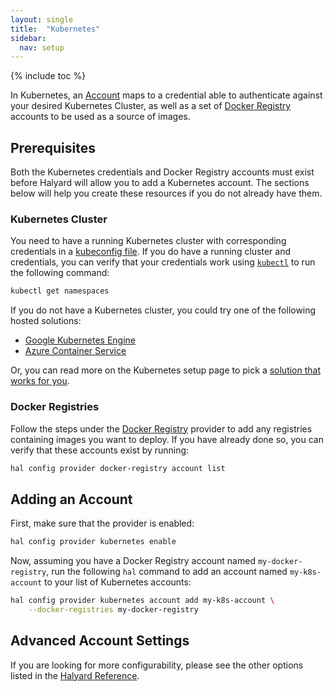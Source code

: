```yaml
---
layout: single
title:  "Kubernetes"
sidebar:
  nav: setup
---
```


{% include toc %}

In Kubernetes, an [Account](/concepts/providers/#accounts) maps to a
credential able to authenticate against your desired Kubernetes Cluster, as 
well as a set of [Docker Registry](/setup/providers/docker-registry) accounts 
to be used as a source of images.

## Prerequisites

Both the Kubernetes credentials and Docker Registry accounts must exist before 
Halyard will allow you to add a Kubernetes account. The sections below will 
help you create these resources if you do not already have them.

### Kubernetes Cluster

You need to have a running Kubernetes cluster with corresponding credentials in 
a [kubeconfig file](https://kubernetes.io/docs/concepts/cluster-administration/authenticate-across-clusters-kubeconfig/). 
If you do have a running cluster and credentials, you can verify that your 
credentials work using 
[`kubectl`](https://kubernetes.io/docs/user-guide/kubectl-overview/) to run the
following command:

```bash
kubectl get namespaces
```

If you do not have a Kubernetes cluster, you could try one of the following
hosted solutions:

* [Google Kubernetes Engine](https://cloud.google.com/container-engine/)
* [Azure Container
  Service](https://docs.microsoft.com/en-us/azure/container-service/container-service-kubernetes-walkthrough)

Or, you can read more on the Kubernetes setup page to pick a [solution that
works for you](https://kubernetes.io/docs/setup/pick-right-solution/).

### Docker Registries

Follow the steps under the [Docker Registry](/setup/providers/docker-registry) 
provider to add any registries containing images you want to deploy. If
you have already done so, you can verify that these accounts exist by running:

```bash
hal config provider docker-registry account list
```

## Adding an Account

First, make sure that the provider is enabled:

```bash
hal config provider kubernetes enable
```

Now, assuming you have a Docker Registry account named `my-docker-registry`,
run the following `hal` command to add an account named `my-k8s-account` to 
your list of Kubernetes accounts:

```bash
hal config provider kubernetes account add my-k8s-account \
    --docker-registries my-docker-registry
```

## Advanced Account Settings

If you are looking for more configurability, please see the other options
listed in the [Halyard
Reference](/reference/halyard/commands#hal-config-provider-kubernetes-account-add).
